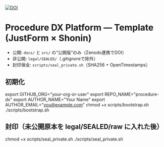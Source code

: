 [![DOI](https://zenodo.org/badge/DOI/10.5281/zenodo.17090460.svg)](https://doi.org/10.5281/zenodo.17090460)
# Procedure DX Platform — Template (JustForm × Shonin)

- 公開: `docs/` と `src/` の“公開版”のみ（Zenodo連携でDOI）
- 非公開: `legal/SEALED/`（.gitignoreで除外）
- 封印保全: `scripts/seal_private.sh`（SHA256 + OpenTimestamps）

## 初期化
export GITHUB_ORG="your-org-or-user"
export REPO_NAME="procedure-dx"
export AUTHOR_NAME="Your Name"
export AUTHOR_EMAIL="you@example.com"
chmod +x scripts/bootstrap.sh
./scripts/bootstrap.sh

## 封印（未公開原本を legal/SEALED/raw に入れた後）
chmod +x scripts/seal_private.sh
./scripts/seal_private.sh
